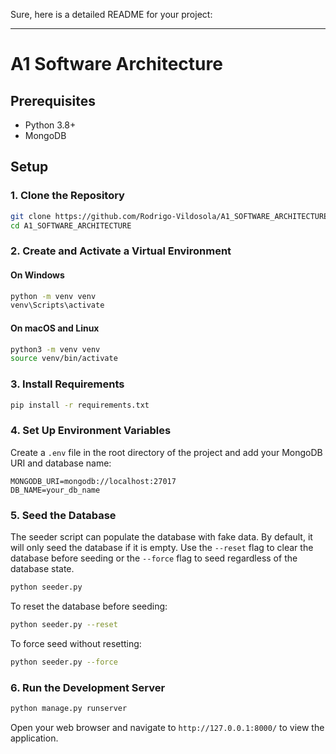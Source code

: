 Sure, here is a detailed README for your project:

---

# A1 Software Architecture



## Prerequisites

- Python 3.8+
- MongoDB

## Setup

### 1. Clone the Repository

```bash
git clone https://github.com/Rodrigo-Vildosola/A1_SOFTWARE_ARCHITECTURE.git
cd A1_SOFTWARE_ARCHITECTURE
```

### 2. Create and Activate a Virtual Environment

#### On Windows

```bash
python -m venv venv
venv\Scripts\activate
```

#### On macOS and Linux

```bash
python3 -m venv venv
source venv/bin/activate
```

### 3. Install Requirements

```bash
pip install -r requirements.txt
```

### 4. Set Up Environment Variables

Create a `.env` file in the root directory of the project and add your MongoDB URI and database name:

```
MONGODB_URI=mongodb://localhost:27017
DB_NAME=your_db_name
```


### 5. Seed the Database

The seeder script can populate the database with fake data. By default, it will only seed the database if it is empty. Use the `--reset` flag to clear the database before seeding or the `--force` flag to seed regardless of the database state.

```bash
python seeder.py
```

To reset the database before seeding:

```bash
python seeder.py --reset
```

To force seed without resetting:

```bash
python seeder.py --force
```

### 6. Run the Development Server

```bash
python manage.py runserver
```

Open your web browser and navigate to `http://127.0.0.1:8000/` to view the application.

